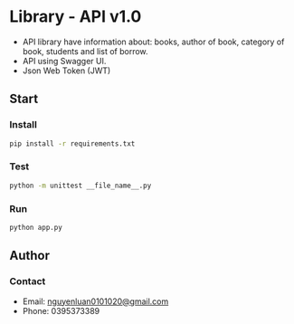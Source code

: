 # Library - API   v1.0

- API library have information about: books, author of book, category of book, students and list of borrow.
- API using Swagger UI.
- Json Web Token (JWT)

## Start

### Install
```bash
pip install -r requirements.txt
```

### Test
```bash
python -m unittest __file_name__.py
```

### Run
```bash
python app.py
```

## Author

### Contact
- Email: nguyenluan0101020@gmail.com
- Phone: 0395373389
